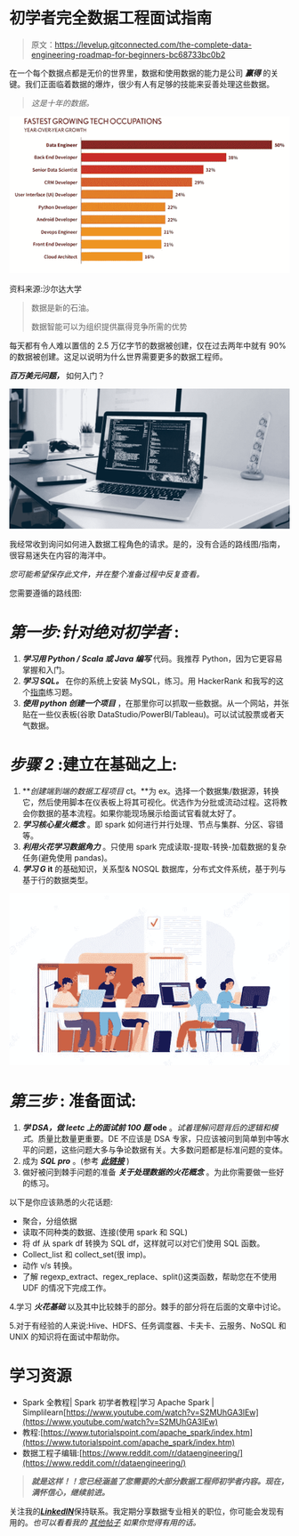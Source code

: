 # 初学者完全数据工程面试指南

> 原文：<https://levelup.gitconnected.com/the-complete-data-engineering-roadmap-for-beginners-bc68733bc0b2>

在一个每个数据点都是无价的世界里，数据和使用数据的能力是公司 ***赢得*** 的关键。我们正面临着数据的爆炸，很少有人有足够的技能来妥善处理这些数据。

> *这是十年的数据。*

![](img/766b1a652ccd4a8a5899aa4c2fdf3efd.png)

资料来源:沙尔达大学

> 数据是新的石油。
> 
> 数据智能可以为组织提供赢得竞争所需的优势

每天都有令人难以置信的 2.5 万亿字节的数据被创建，仅在过去两年中就有 90%的数据被创建。这足以说明为什么世界需要更多的数据工程师。

***百万美元问题，*** 如何入门？

![](img/779b5b1ecfd176e6284ef68ea3272ca3.png)

我经常收到询问如何进入数据工程角色的请求。是的，没有合适的路线图/指南，很容易迷失在内容的海洋中。

*您可能希望保存此文件，并在整个准备过程中反复查看。*

您需要遵循的路线图:

# ***第一步:针对绝对初学者*** :

1.  ***学习用 Python / Scala 或 Java 编写*** 代码。我推荐 Python，因为它更容易掌握和入门。
2.  ***学习 SQL。*** 在你的系统上安装 MySQL，练习。用 HackerRank 和我写的这个[指南](/advanced-sql-for-data-professionals-e0ef0740e8e1)练习题。
3.  ***使用 python 创建一个项目*** ，在那里你可以抓取一些数据。从一个网站，并张贴在一些仪表板(谷歌 DataStudio/PowerBI/Tableau)。可以试试股票或者天气数据。

# ***步骤 2*** :建立在基础之上:

1.  ***创建端到端的数据工程项目* ct。**为 ex。选择一个数据集/数据源，转换它，然后使用脚本在仪表板上将其可视化。优选作为分批或流动过程。这将教会你数据的基本流程。如果你能现场展示给面试官看就太好了。
2.  ***学习核心星火概念*** 。即 spark 如何进行并行处理、节点与集群、分区、容错等。
3.  ***利用火花学习数据角力*** 。只使用 spark 完成读取-提取-转换-加载数据的复杂任务(避免使用 pandas)。
4.  ***学习 G* it** 的基础知识，关系型& NOSQL 数据库，分布式文件系统，基于列与基于行的数据类型。

![](img/a72808e190ec34779538f614644ef5d8.png)

# ***第三步* :** 准备面试:

1.  ***学 DSA，做 leetc 上的面试前 100 题* ode** 。*试着理解问题背后的逻辑和模式*。质量比数量更重要。DE 不应该是 DSA 专家，只应该被问到简单到中等水平的问题，这些问题大多与争论数据有关。大多数问题都是标准问题的变体。
2.  成为 ***SQL pro*** 。(参考 [***此链接***](/advanced-sql-for-data-professionals-e0ef0740e8e1?source=your_stories_page----------------------------------------) )
3.  做好被问到棘手问题的准备 ***关于处理数据的火花概念*** 。为此你需要做一些好的练习。

以下是你应该熟悉的火花话题:

*   聚合，分组依据
*   读取不同种类的数据、连接(使用 spark 和 SQL)
*   将 df 从 spark df 转换为 SQL df，这样就可以对它们使用 SQL 函数。
*   Collect_list 和 collect_set(很 imp)。
*   动作 v/s 转换。
*   了解 regexp_extract、regex_replace、split()这类函数，帮助您在不使用 UDF 的情况下完成工作。

4.学习 ***火花基础*** 以及其中比较棘手的部分。棘手的部分将在后面的文章中讨论。

5.对于有经验的人来说:Hive、HDFS、任务调度器、卡夫卡、云服务、NoSQL 和 UNIX 的知识将在面试中帮助你。

# 学习资源

*   Spark 全教程| Spark 初学者教程|学习 Apache Spark | Simplilearn[https://www.youtube.com/watch?v=S2MUhGA3lEw](https://www.youtube.com/watch?v=S2MUhGA3lEw)
*   教程:[https://www.tutorialspoint.com/apache_spark/index.htm](https://www.tutorialspoint.com/apache_spark/index.htm)
*   数据工程子编辑:[https://www.reddit.com/r/dataengineering/](https://www.reddit.com/r/dataengineering/)

> ***就是这样！！您已经涵盖了您需要的大部分数据工程师初学者内容。现在，满怀信心，继续前进。***

关注我的[***LinkedIN***](http://linkedin.com/in/niteshx2)保持联系。我定期分享数据专业相关的职位，你可能会发现有用的。*也可以看看我的* [*其他帖子*](https://medium.com/@niteshx22) *如果你觉得有用的话。*